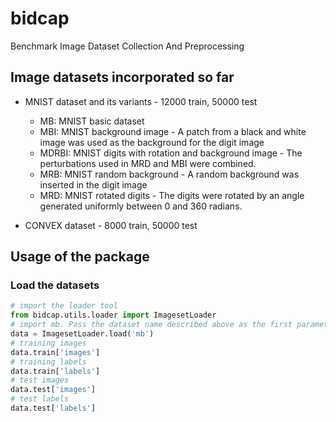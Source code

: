 # bidcap
Benchmark Image Dataset Collection And Preprocessing

## Image datasets incorporated so far

* MNIST dataset and its variants - 12000 train, 50000 test
    * MB: MNIST basic dataset
    * MBI: MNIST background image - A patch from a black and white image was used as the background for the digit image
    * MDRBI: MNIST digits with rotation and background image - The perturbations used in MRD and MBI were combined.
    * MRB: MNIST random background - A random background was inserted in the digit image
    * MRD: MNIST rotated digits - The digits were rotated by an angle generated uniformly between 0 and 360 radians.
    
* CONVEX dataset - 8000 train, 50000 test

## Usage of the package

### Load the datasets
```python
# import the loader tool
from bidcap.utils.loader import ImagesetLoader
# import mb. Pass the dataset name described above as the first parameter
data = ImagesetLoader.load('mb')
# training images
data.train['images']
# training labels
data.train['labels']
# test images
data.test['images']
# test labels
data.test['labels']
```
